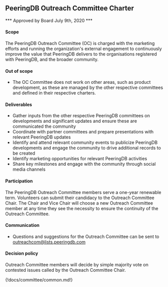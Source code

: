 ## PeeringDB Outreach Committee Charter

*** Approved by Board July 9th, 2020 ***

#### Scope
The PeeringDB Outreach Committee (OC) is charged with the marketing efforts and running the organization's external engagement to continuously improve the value that PeeringDB delivers to the organisations registered with PeeringDB, and the broader community.


#### Out of scope
- The OC Committee does not work on other areas, such as product development, as these are managed by the other respective committees and defined in their respective charters.


#### Deliverables
- Gather inputs from the other respective PeeringDB committees on developments and significant updates and ensure these are communicated the community
- Coordinate with partner committees and prepare presentations with relevant PeeringDB updates
- Identify and attend relevant community events to publicize PeeringDB developments and engage the community to drive additional records to be created
- Identify marketing opportunities for relevant PeeringDB activities
- Share key milestones and engage with the community through social media channels


#### Participation
The PeeringDB Outreach Committee members serve a one-year renewable term. Volunteers can submit their candidacy to the Outreach Committee Chair. The Chair and Vice Chair will choose a new Outreach Committee member at any time they see the necessity to ensure the continuity of the Outreach Committee.


#### Communication
- Questions and suggestions for the Outreach Committee can be sent to <outreachcom@lists.peeringdb.com>


#### Decision policy
Outreach Committee members will decide by simple majority vote on contested issues called by the Outreach Committee Chair.


{!docs/committee/common.md!}

